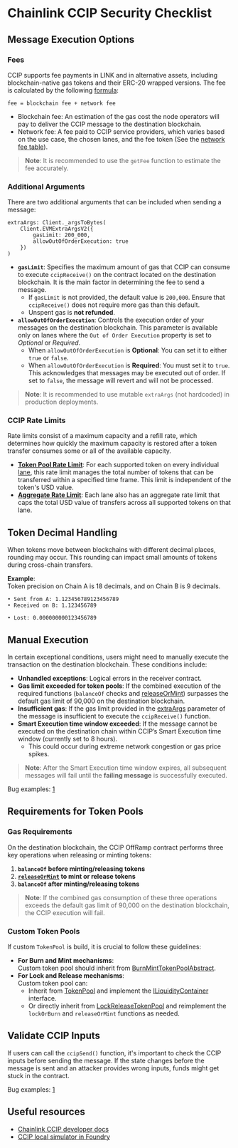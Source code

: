 # Chainlink CCIP Security Checklist

## Message Execution Options

### Fees
CCIP supports fee payments in LINK and in alternative assets, including blockchain-native gas tokens and their ERC-20 wrapped versions.
The fee is calculated by the following [formula](https://docs.chain.link/ccip/billing#billing-mechanism):
```
fee = blockchain fee + network fee
```
- Blockchain fee: An estimation of the gas cost the node operators will pay to deliver the CCIP message to the destination blockchain.
- Network fee: A fee paid to CCIP service providers, which varies based on the use case, the chosen lanes, and the fee token (See the [network fee table](https://docs.chain.link/ccip/billing#network-fee-table)).

> **Note**: It is recommended to use the `getFee` function to estimate the fee accurately.


### Additional Arguments
There are two additional arguments that can be included when sending a message:
```solidity
extraArgs: Client._argsToBytes(
    Client.EVMExtraArgsV2({
        gasLimit: 200_000,
        allowOutOfOrderExecution: true
    })
)
```

- **`gasLimit`**: Specifies the maximum amount of gas that CCIP can consume to execute `ccipReceive()` on the contract located on the destination blockchain. It is the main factor in determining the fee to send a message.   
  - If `gasLimit` is not provided, the default value is `200,000`. Ensure that `ccipReceive()` does not require more gas than this default.
  - Unspent gas is **not refunded**.
- **`allowOutOfOrderExecution`**: Controls the execution order of your messages on the destination blockchain. This parameter is available only on lanes where the `Out of Order Execution` property is set to *Optional* or *Required*.  
  - When `allowOutOfOrderExecution` is **Optional**: You can set it to either `true` or `false`.  
  - When `allowOutOfOrderExecution` is **Required**: You must set it to `true`. This acknowledges that messages may be executed out of order. If set to `false`, the message will revert and will not be processed.

> **Note**: It is recommended to use mutable `extraArgs` (not hardcoded) in production deployments.


### CCIP Rate Limits
Rate limits consist of a maximum capacity and a refill rate, which determines how quickly the maximum capacity is restored after a token transfer consumes some or all of the available capacity.

- **[Token Pool Rate Limit](https://docs.chain.link/ccip/architecture#token-pool-rate-limit)**: For each supported token on every individual [lane](https://docs.chain.link/ccip/concepts#lane), this rate limit manages the total number of tokens that can be transferred within a specified time frame. This limit is independent of the token's USD value.  
- **[Aggregate Rate Limit](https://docs.chain.link/ccip/architecture#aggregate-rate-limit)**: Each lane also has an aggregate rate limit that caps the total USD value of transfers across all supported tokens on that lane.


## Token Decimal Handling
When tokens move between blockchains with different decimal places, rounding may occur. This rounding can impact small amounts of tokens during cross-chain transfers.  

**Example**:  
Token precision on Chain A is 18 decimals, and on Chain B is 9 decimals.  
```
• Sent from A: 1.123456789123456789  
• Received on B: 1.123456789  

• Lost: 0.000000000123456789  
```


## Manual Execution
In certain exceptional conditions, users might need to manually execute the transaction on the destination blockchain. 
These conditions include:

- **Unhandled exceptions**: Logical errors in the receiver contract.  
- **Gas limit exceeded for token pools**: If the combined execution of the required functions (`balanceOf` checks and [releaseOrMint](https://github.com/smartcontractkit/ccip/blob/bca2fe0/contracts/src/v0.8/ccip/pools/BurnMintTokenPoolAbstract.sol#L36)) surpasses the default gas limit of 90,000 on the destination blockchain.
- **Insufficient gas**: If the gas limit provided in the [extraArgs](https://github.com/smartcontractkit/ccip/blob/5e7b209/contracts/src/v0.8/ccip/libraries/Client.sol#L49) parameter of the message is insufficient to execute the `ccipReceive()` function. 
- **Smart Execution time window exceeded**: If the message cannot be executed on the destination chain within CCIP’s Smart Execution time window (currently set to 8 hours). 
  - This could occur during extreme network congestion or gas price spikes.  

> **Note**: After the Smart Execution time window expires, all subsequent messages will fail until the **failing message** is successfully executed.

Bug examples: [1](https://code4rena.com/reports/2024-04-renzo#m-04-price-updating-mechanism-can-break)


## Requirements for Token Pools

### Gas Requirements
On the destination blockchain, the CCIP OffRamp contract performs three key operations when releasing or minting tokens:

1. **`balanceOf` before minting/releasing tokens**
2. **[`releaseOrMint`](https://github.com/smartcontractkit/ccip/blob/bca2fe0/contracts/src/v0.8/ccip/pools/LockReleaseTokenPool.sol#L64) to mint or release tokens**
3. **`balanceOf` after minting/releasing tokens**

> **Note**: If the combined gas consumption of these three operations exceeds the default gas limit of 90,000 on the destination blockchain, the CCIP execution will fail.

### Custom Token Pools
If custom `TokenPool` is build, it is crucial to follow these guidelines:

- **For Burn and Mint mechanisms**:  
  Custom token pool should inherit from [BurnMintTokenPoolAbstract](https://github.com/smartcontractkit/ccip/blob/bca2fe0/contracts/src/v0.8/ccip/pools/BurnMintTokenPoolAbstract.sol).
- **For Lock and Release mechanisms**:  
  Custom token pool can:  
  - Inherit from [TokenPool](https://github.com/smartcontractkit/ccip/blob/478f0e5/contracts/src/v0.8/ccip/pools/TokenPool.sol) and implement the [ILiquidityContainer](https://github.com/smartcontractkit/ccip/blob/19dafcc/contracts/src/v0.8/liquiditymanager/interfaces/ILiquidityContainer.sol) interface.  
  - Or directly inherit from [LockReleaseTokenPool](https://github.com/smartcontractkit/ccip/blob/bca2fe0/contracts/src/v0.8/ccip/pools/LockReleaseTokenPool.sol) and reimplement the `lockOrBurn` and `releaseOrMint` functions as needed.


## Validate CCIP Inputs
If users can call the `ccipSend()` function, it's important to check the CCIP inputs before sending the message. If the state changes before the message is sent and an attacker provides wrong inputs, funds might get stuck in the contract.

Bug examples: [1](https://github.com/sherlock-audit/2024-08-winnables-raffles-judging/issues/50)


## Useful resources

- [Chainlink CCIP developer docs](https://docs.chain.link/ccip)
- [CCIP local simulator in Foundry](https://docs.chain.link/chainlink-local/build/ccip/foundry/local-simulator)
